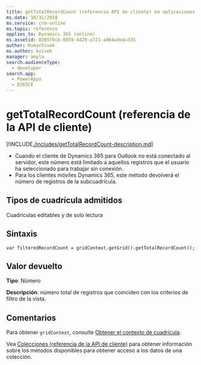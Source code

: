 ```yaml
---
title: getTotalRecordCount (referencia API de cliente) en aplicaciones basadas en modelos | Microsoft Docs
ms.date: 10/31/2018
ms.service: crm-online
ms.topic: reference
applies_to: Dynamics 365 (online)
ms.assetid: 8305f0cb-9959-4429-a721-a864ade4cd35
author: KumarVivek
ms.author: kvivek
manager: amyla
search.audienceType:
  - developer
search.app:
  - PowerApps
  - D365CE
---
```

# <a name="gettotalrecordcount-client-api-reference"></a>getTotalRecordCount (referencia de la API de cliente)



[!INCLUDE[./includes/getTotalRecordCount-description.md](./includes/getTotalRecordCount-description.md)]

- Cuando el cliente de Dynamics 365 para Outlook no está conectado al servidor, este número está limitado a aquellos registros que el usuario ha seleccionado para trabajar sin conexión.
- Para los clientes móviles Dynamics 365, este método devolverá el número de registros de la subcuadrícula.

## <a name="grid-types-supported"></a>Tipos de cuadrícula admitidos

Cuadrículas editables y de solo lectura

## <a name="syntax"></a>Sintaxis

`var filteredRecordCount = gridContext.getGrid().getTotalRecordCount();`

## <a name="return-value"></a>Valor devuelto

**Tipo**: Número

**Descripción**: número total de registros que coinciden con los criterios de filtro de la vista.

## <a name="remarks"></a>Comentarios

Para obtener `gridContext`, consulte [Obtener el contexto de cuadrícula](../../grids.md#bkmk_gridcontext).

Vea [Colecciones (referencia de la API de cliente)](../../collections.md) para obtener información sobre los métodos disponibles para obtener acceso a los datos de una colección.

